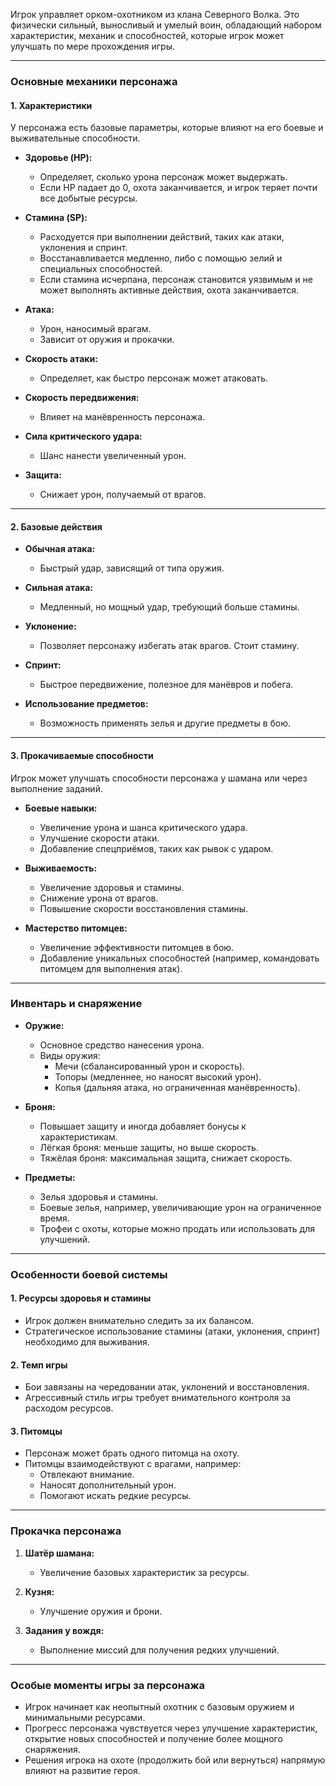 Игрок управляет орком-охотником из клана Северного Волка. Это физически сильный, выносливый и умелый воин, обладающий набором характеристик, механик и способностей, которые игрок может улучшать по мере прохождения игры.

---

### **Основные механики персонажа**

#### **1. Характеристики**

У персонажа есть базовые параметры, которые влияют на его боевые и выживательные способности.

- **Здоровье (HP):**
    
    - Определяет, сколько урона персонаж может выдержать.
    - Если HP падает до 0, охота заканчивается, и игрок теряет почти все добытые ресурсы.
- **Стамина (SP):**
    
    - Расходуется при выполнении действий, таких как атаки, уклонения и спринт.
    - Восстанавливается медленно, либо с помощью зелий и специальных способностей.
    - Если стамина исчерпана, персонаж становится уязвимым и не может выполнять активные действия, охота заканчивается.
- **Атака:**
    
    - Урон, наносимый врагам.
    - Зависит от оружия и прокачки.
- **Скорость атаки:**
    
    - Определяет, как быстро персонаж может атаковать.
- **Скорость передвижения:**
    
    - Влияет на манёвренность персонажа.
- **Сила критического удара:**
    
    - Шанс нанести увеличенный урон.
- **Защита:**
    
    - Снижает урон, получаемый от врагов.

---

#### **2. Базовые действия**

- **Обычная атака:**
    
    - Быстрый удар, зависящий от типа оружия.
- **Сильная атака:**
    
    - Медленный, но мощный удар, требующий больше стамины.
- **Уклонение:**
    
    - Позволяет персонажу избегать атак врагов. Стоит стамину.
- **Спринт:**
    
    - Быстрое передвижение, полезное для манёвров и побега.
- **Использование предметов:**
    
    - Возможность применять зелья и другие предметы в бою.

---

#### **3. Прокачиваемые способности**

Игрок может улучшать способности персонажа у шамана или через выполнение заданий.

- **Боевые навыки:**
    
    - Увеличение урона и шанса критического удара.
    - Улучшение скорости атаки.
    - Добавление спецприёмов, таких как рывок с ударом.
- **Выживаемость:**
    
    - Увеличение здоровья и стамины.
    - Снижение урона от врагов.
    - Повышение скорости восстановления стамины.
- **Мастерство питомцев:**
    
    - Увеличение эффективности питомцев в бою.
    - Добавление уникальных способностей (например, командовать питомцем для выполнения атак).

---

### **Инвентарь и снаряжение**

- **Оружие:**
    
    - Основное средство нанесения урона.
    - Виды оружия:
        - Мечи (сбалансированный урон и скорость).
        - Топоры (медленнее, но наносят высокий урон).
        - Копья (дальняя атака, но ограниченная манёвренность).
- **Броня:**
    
    - Повышает защиту и иногда добавляет бонусы к характеристикам.
    - Лёгкая броня: меньше защиты, но выше скорость.
    - Тяжёлая броня: максимальная защита, снижает скорость.
- **Предметы:**
    
    - Зелья здоровья и стамины.
    - Боевые зелья, например, увеличивающие урон на ограниченное время.
    - Трофеи с охоты, которые можно продать или использовать для улучшений.

---

### **Особенности боевой системы**

#### **1. Ресурсы здоровья и стамины**

- Игрок должен внимательно следить за их балансом.
- Стратегическое использование стамины (атаки, уклонения, спринт) необходимо для выживания.

#### **2. Темп игры**

- Бои завязаны на чередовании атак, уклонений и восстановления.
- Агрессивный стиль игры требует внимательного контроля за расходом ресурсов.

#### **3. Питомцы**

- Персонаж может брать одного питомца на охоту.
- Питомцы взаимодействуют с врагами, например:
    - Отвлекают внимание.
    - Наносят дополнительный урон.
    - Помогают искать редкие ресурсы.

---

### **Прокачка персонажа**

1. **Шатёр шамана:**
    
    - Увеличение базовых характеристик за ресурсы.
2. **Кузня:**
    
    - Улучшение оружия и брони.
3. **Задания у вождя:**
    
    - Выполнение миссий для получения редких улучшений.

---

### **Особые моменты игры за персонажа**

- Игрок начинает как неопытный охотник с базовым оружием и минимальными ресурсами.
- Прогресс персонажа чувствуется через улучшение характеристик, открытие новых способностей и получение более мощного снаряжения.
- Решения игрока на охоте (продолжить бой или вернуться) напрямую влияют на развитие героя.